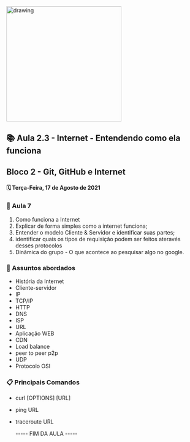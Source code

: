 <img src="https://user-images.githubusercontent.com/87394535/129942939-007fc304-2ac0-431d-b018-685951e5750f.png" alt="drawing" width="300"/>

## 📚 Aula 2.3 - Internet - Entendendo como ela funciona
## Bloco 2 - Git, GitHub e Internet
#### 🗓️ Terça-Feira, 17 de Agosto de 2021 

### 📖 Aula 7 

1. Como funciona a Internet
2. Explicar de forma simples como a internet funciona;
3. Entender o modelo Cliente & Servidor e identificar suas partes;
4. identificar quais os tipos de requisição podem ser feitos ateravés desses protocolos
5. Dinâmica do grupo - O que acontece ao pesquisar algo no google.

### 📓 Assuntos abordados

- História da Internet
- Cliente-servidor
- IP
- TCP/IP
- HTTP
- DNS
- ISP
- URL
- Aplicação WEB
- CDN
- Load balance
- peer to peer p2p
- UDP
- Protocolo OSI

### 📋 Principais Comandos

+ curl [OPTIONS] [URL]
+ ping URL
+ traceroute URL
 

  ----- FIM DA AULA -----
